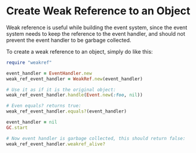 # Create Weak Reference to an Object
Weak reference is useful while building the event system, since the event system needs to keep the reference to the event handler, and should not prevent the event handler to be garbage collected.

To create a weak reference to an object, simply do like this:
```ruby
require "weakref"

event_handler = EventHandler.new
weak_ref_event_handler = WeakRef.new(event_handler)

# Use it as if it is the original object:
weak_ref_event_handler.handle(Event.new(:foo, nil))

# Even equals? returns true:
weak_ref_event_handler.equals?(event_handler)

event_handler = nil
GC.start

# Now event handler is garbage collected, this should return false:
weak_ref_event_handler.weakref_alive?
```

